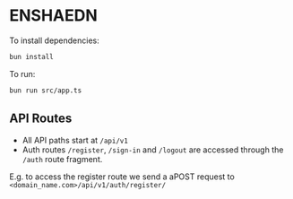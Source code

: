 # ENSHAEDN

To install dependencies:

```bash
bun install
```

To run:

```bash
bun run src/app.ts
```

 ## API Routes
- All API paths start at `/api/v1`
- Auth routes `/register`, `/sign-in`  and `/logout` are accessed through the `/auth` route fragment.

E.g. to access the register route we send a aPOST request to `<domain_name.com>/api/v1/auth/register/`

